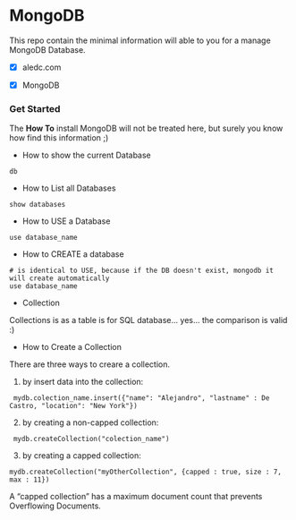 # MongoDB
This repo contain the minimal information will able to you for a manage MongoDB Database.


- [x] aledc.com
- [x] MongoDB


### Get Started


The __How To__ install MongoDB will not be treated here, but surely you know how find this information ;)



*  How to show the current Database

```
db
```

* How to List all Databases

```
show databases
```


* How to USE a Database

```
use database_name
```

* How to CREATE a database

```
# is identical to USE, because if the DB doesn't exist, mongodb it will create automatically
use database_name
```

* Collection 

Collections is as a table is for SQL database...  yes... the comparison is valid :)


* How to Create a Collection

There are three ways to creare a collection. 

1. by insert data into the collection:
```
 mydb.colection_name.insert({"name": "Alejandro", "lastname" : De Castro, "location": "New York"})
```
2. by creating a non-capped collection:
```
 mydb.createCollection("colection_name")
```
3. by creating a capped collection:
```
mydb.createCollection("myOtherCollection", {capped : true, size : 7, max : 11})
```

A “capped collection” has a maximum document count that prevents Overflowing Documents.

